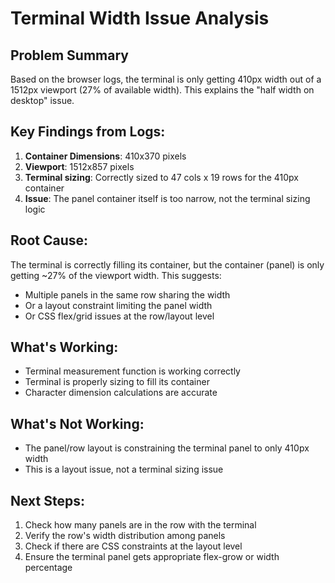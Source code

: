 # Terminal Width Issue Analysis

## Problem Summary
Based on the browser logs, the terminal is only getting 410px width out of a 1512px viewport (27% of available width). This explains the "half width on desktop" issue.

## Key Findings from Logs:

1. **Container Dimensions**: 410x370 pixels
2. **Viewport**: 1512x857 pixels
3. **Terminal sizing**: Correctly sized to 47 cols x 19 rows for the 410px container
4. **Issue**: The panel container itself is too narrow, not the terminal sizing logic

## Root Cause:
The terminal is correctly filling its container, but the container (panel) is only getting ~27% of the viewport width. This suggests:
- Multiple panels in the same row sharing the width
- Or a layout constraint limiting the panel width
- Or CSS flex/grid issues at the row/layout level

## What's Working:
- Terminal measurement function is working correctly
- Terminal is properly sizing to fill its container
- Character dimension calculations are accurate

## What's Not Working:
- The panel/row layout is constraining the terminal panel to only 410px width
- This is a layout issue, not a terminal sizing issue

## Next Steps:
1. Check how many panels are in the row with the terminal
2. Verify the row's width distribution among panels
3. Check if there are CSS constraints at the layout level
4. Ensure the terminal panel gets appropriate flex-grow or width percentage